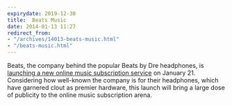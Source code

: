 ```yaml
---
expirydate: 2019-12-30
title:  Beats Music
date: 2014-01-13 11:27
redirect_from:
- "/archives/14013-beats-music.html"
- "/beats-music.html"
---
```



Beats, the company behind the popular Beats by Dre headphones, is [launching a new online music subscription service](https://beatsmusic.com) on January 21. Considering how well-known the company is for their headphones, which have garnered clout as premier hardware, this launch will bring a large dose of publicity to the online music subscription arena.
